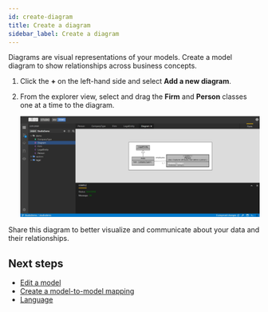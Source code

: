 ```yaml
---
id: create-diagram
title: Create a diagram
sidebar_label: Create a diagram
---
```


Diagrams are visual representations of your models. Create a model diagram to show relationships across business concepts.

1. Click the **+** on the left-hand side and select **Add a new diagram**.
2. From the explorer view, select and drag the **Firm** and **Person** classes one at a time to the diagram.  

    ![Create a diagram](../assets/create-diagram.JPG)

Share this diagram to better visualize and communicate about your data and their relationships.

## Next steps

- [Edit a model](edit-model.md)
- [Create a model-to-model mapping](create-model-to-model-mapping.md)
- [Language](legend-language.md)
